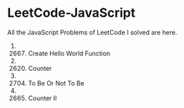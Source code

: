 # LeetCode-JavaScript
All the JavaScript Problems of LeetCode I solved are here.

1. 2667. Create Hello World Function
2. 2620. Counter
3. 2704. To Be Or Not To Be
4. 2665. Counter II

